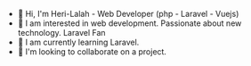 
- 👋 Hi, I'm Heri-Lalah - Web Developer (php - Laravel - Vuejs)
- 👀 I am interested in web development. Passionate about new technology. Laravel Fan
- 🌱 I am currently learning Laravel.
- 💞️ I'm looking to collaborate on a project.

<!---
Herilala-rakotonasolo/Herilala-rakotonasolo is a ✨ special ✨ repository because its `README.md` (this file) appears on your GitHub profile.
You can click the Preview link to take a look at your changes.
--->
